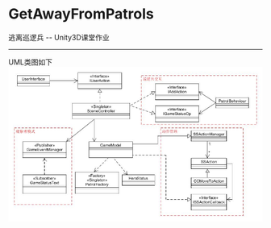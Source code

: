 # GetAwayFromPatrols

逃离巡逻兵 -- Unity3D课堂作业

---------------------------------

UML类图如下
![Image text](https://github.com/MarkMoHR/GetAwayFromPatrols/raw/master/PatrolsUML.jpg)
